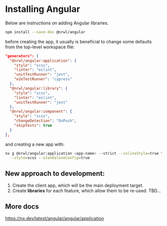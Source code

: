 # Installing Angular

Below are instructions on adding Angular libraries.

```bash
npm install --save-dev @nrwl/angular
```

before creating the app, it usually is beneficial to change some defaults from the top-level workspace file:
```json
"generators": {
  "@nrwl/angular:application": {
    "style": "scss",
    "linter": "eslint",
    "unitTestRunner": "jest",
    "e2eTestRunner": "cypress"
  },
  "@nrwl/angular:library": {
    "style": "scss",
    "linter": "eslint",
    "unitTestRunner": "jest"
  },
  "@nrwl/angular:component": {
    "style": "scss",
    "changeDetection": "OnPush",
    "skipTests": true
  }
},
```

and creating a new app with:

```bash
nx g @nrwl/angular:application <app-name> --strict --inlineStyle=true \
  --style=scss --standaloneConfig=true
```

## New approach to development:

1. Create the client app, which will be the main deployment target.
2. Create **libraries** for each feature, which allow them to be re-used.
TBD...

## More docs

<https://nx.dev/latest/angular/angular/application>
